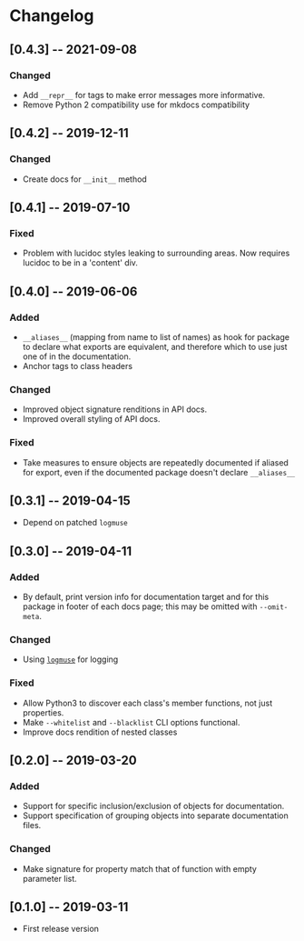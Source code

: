 # Changelog

## [0.4.3] -- 2021-09-08
### Changed
- Add `__repr__` for tags to make error messages more informative.
- Remove Python 2 compatibility use for mkdocs compatibility


## [0.4.2] -- 2019-12-11
### Changed
- Create docs for `__init__` method

## [0.4.1] -- 2019-07-10
### Fixed
- Problem with lucidoc styles leaking to surrounding areas. Now requires lucidoc to be in a 'content' div.

## [0.4.0] -- 2019-06-06
### Added
- `__aliases__` (mapping from name to list of names) as hook for package to declare what exports are equivalent, and therefore which to use just one of in the documentation.
- Anchor tags to class headers

### Changed
- Improved object signature renditions in API docs.
- Improved overall styling of API docs.

### Fixed
- Take measures to ensure objects are repeatedly documented if aliased for export, even 
if the documented package doesn't declare `__aliases__`

## [0.3.1] -- 2019-04-15
- Depend on patched `logmuse`

## [0.3.0] -- 2019-04-11
### Added
- By default, print version info for documentation target and for this package in footer of each docs page; this may be omitted with `--omit-meta`.
### Changed
- Using [`logmuse`](https://pypi.org/project/logmuse/) for logging
### Fixed
- Allow Python3 to discover each class's member functions, not just properties.
- Make `--whitelist` and `--blacklist` CLI options functional.
- Improve docs rendition of nested classes

## [0.2.0] -- 2019-03-20
### Added
- Support for specific inclusion/exclusion of objects for documentation.
- Support specification of grouping objects into separate documentation files.
### Changed
- Make signature for property match that of function with empty parameter list.

## [0.1.0] -- 2019-03-11
- First release version

